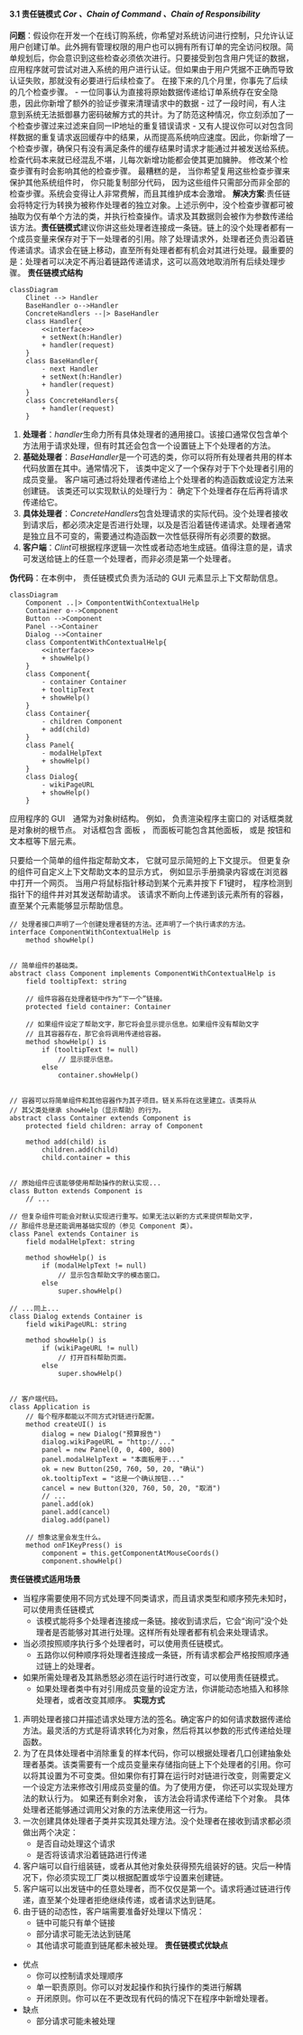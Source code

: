 #### 3.1 责任链模式 *Cor 、Chain of Command 、Chain of Responsibility*
**问题**：假设你在开发一个在线订购系统，你希望对系统访问进行控制，只允许认证用户创建订单。此外拥有管理权限的用户也可以拥有所有订单的完全访问权限。简单规划后，你会意识到这些检查必须依次进行。只要接受到包含用户凭证的数据，应用程序就可尝试对进入系统的用户进行认证。但如果由于用户凭据不正确而导致认证失败，那就没有必要进行后续检查了。
在接下来的几个月里，你事先了后续的几个检查步骤。
	- 一位同事认为直接将原始数据传递给订单系统存在安全隐患，因此你新增了额外的验证步骤来清理请求中的数据
	- 过了一段时间，有人注意到系统无法抵御暴力密码破解方式的共计。为了防范这种情况，你立刻添加了一个检查步骤过来过滤来自同一IP地址的重复错误请求
	- 又有人提议你可以对包含同样数据的重复请求返回缓存中的结果，从而提高系统响应速度。因此，你新增了一个检查步骤，确保只有没有满足条件的缓存结果时请求才能通过并被发送给系统。
检查代码本来就已经混乱不堪，儿每次新增功能都会使其更加臃肿。 修改某个检查步骤有时会影响其他的检查步骤。 最糟糕的是， 当你希望复用这些检查步骤来保护其他系统组件时， 你只能复制部分代码， 因为这些组件只需部分而非全部的检查步骤。系统会变得让人非常费解，而且其维护成本会激增。
**解决方案**:责任链会将特定行为转换为被称作处理者的独立对象。上述示例中，没个检查步骤都可被抽取为仅有单个方法的类，并执行检查操作。请求及其数据则会被作为参数传递给该方法。**责任链模式**建议你讲这些处理者连接成一条链。链上的没个处理者都有一个成员变量来保存对于下一处理者的引用。除了处理请求外，处理者还负责沿着链传递请求。请求会在链上移动，直至所有处理者都有机会对其进行处理。最重要的是：处理者可以决定不再沿着链路传递请求，这可以高效地取消所有后续处理步骤。
**责任链模式结构**
``` mermaid
classDiagram
	Clinet --> Handler
	BaseHandler o-->Handler
	ConcreteHandlers --|> BaseHandler
	class Handler{
		<<interface>>
		+ setNext(h:Handler)
		+ handler(request)
	}
	class BaseHandler{
		- next Handler
		+ setNext(h:Handler)
		+ handler(request)
	}
	class ConcreteHandlers{
		+ handler(request)
	}
```
1. **处理者**：*handler*生命力所有具体处理者的通用接口。该接口通常仅包含单个方法用于请求处理，但有时其还会包含一个设置链上下个处理者的方法。
2. **基础处理者**：*BaseHandler*是一个可选的类，你可以将所有处理者共用的样本代码放置在其中。通常情况下， 该类中定义了一个保存对于下个处理者引用的成员变量。 客户端可通过将处理者传递给上个处理者的构造函数或设定方法来创建链。 该类还可以实现默认的处理行为： 确定下个处理者存在后再将请求传递给它。
3. **具体处理者**：*ConcreteHandlers*包含处理请求的实际代码。没个处理者接收到请求后，都必须决定是否进行处理，以及是否沿着链传递请求。处理者通常是独立且不可变的，需要通过构造函数一次性低获得所有必须要的数据。
4. **客户端**：*Clint*可根据程序逻辑一次性或者动态地生成链。值得注意的是，请求可发送给链上的任意一个处理者，而非必须是第一个处理者。

**伪代码**：在本例中， 责任链模式负责为活动的 GUI 元素显示上下文帮助信息。
```mermaid
classDiagram
	Component ..|> CompontentWithContextualHelp
    Container o-->Component
    Button -->Component
    Panel -->Container
    Dialog -->Container
    class CompontentWithContextualHelp{
    	<<interface>>
    	+ showHelp()
    }
    class Component{
    	- container Container
    	+ tooltipText
    	+ showHelp()
    }
    class Container{
    	- children Component
    	+ add(child)
    }
    class Panel{
    	- modalHelpText
    	+ showHelp()
    }
    class Dialog{
    	- wikiPageURL
    	+ showHelp()
    }
```
应用程序的 GUI　通常为对象树结构。 例如， 负责渲染程序主窗口的 对话框类就是对象树的根节点。 对话框包含 面板 ， 而面板可能包含其他面板， 或是 按钮和 文本框等下层元素。

只要给一个简单的组件指定帮助文本， 它就可显示简短的上下文提示。 但更复杂的组件可自定义上下文帮助文本的显示方式， 例如显示手册摘录内容或在浏览器中打开一个网页。
当用户将鼠标指针移动到某个元素并按下 F1键时， 程序检测到指针下的组件并对其发送帮助请求。 该请求不断向上传递到该元素所有的容器， 直至某个元素能够显示帮助信息。
```pseudocode
// 处理者接口声明了一个创建处理者链的方法。还声明了一个执行请求的方法。
interface ComponentWithContextualHelp is
    method showHelp()


// 简单组件的基础类。
abstract class Component implements ComponentWithContextualHelp is
    field tooltipText: string

    // 组件容器在处理者链中作为“下一个”链接。
    protected field container: Container

    // 如果组件设定了帮助文字，那它将会显示提示信息。如果组件没有帮助文字
    // 且其容器存在，那它会将调用传递给容器。
    method showHelp() is
        if (tooltipText != null)
            // 显示提示信息。
        else
            container.showHelp()


// 容器可以将简单组件和其他容器作为其子项目。链关系将在这里建立。该类将从
// 其父类处继承 showHelp（显示帮助）的行为。
abstract class Container extends Component is
    protected field children: array of Component

    method add(child) is
        children.add(child)
        child.container = this


// 原始组件应该能够使用帮助操作的默认实现...
class Button extends Component is
    // ...

// 但复杂组件可能会对默认实现进行重写。如果无法以新的方式来提供帮助文字，
// 那组件总是还能调用基础实现的（参见 Component 类）。
class Panel extends Container is
    field modalHelpText: string

    method showHelp() is
        if (modalHelpText != null)
            // 显示包含帮助文字的模态窗口。
        else
            super.showHelp()

// ...同上...
class Dialog extends Container is
    field wikiPageURL: string

    method showHelp() is
        if (wikiPageURL != null)
            // 打开百科帮助页面。
        else
            super.showHelp()


// 客户端代码。
class Application is
    // 每个程序都能以不同方式对链进行配置。
    method createUI() is
        dialog = new Dialog("预算报告")
        dialog.wikiPageURL = "http://..."
        panel = new Panel(0, 0, 400, 800)
        panel.modalHelpText = "本面板用于..."
        ok = new Button(250, 760, 50, 20, "确认")
        ok.tooltipText = "这是一个确认按钮..."
        cancel = new Button(320, 760, 50, 20, "取消")
        // ...
        panel.add(ok)
        panel.add(cancel)
        dialog.add(panel)

    // 想象这里会发生什么。
    method onF1KeyPress() is
        component = this.getComponentAtMouseCoords()
        component.showHelp()
```
**责任链模式适用场景**
 - 当程序需要使用不同方式处理不同类请求，而且请求类型和顺序预先未知时，可以使用责任链模式
 	- 该模式能将多个处理者连接成一条链。接收到请求后，它会“询问”没个处理者是否能够对其进行处理。这样所有处理者都有机会来处理请求。
 - 当必须按照顺序执行多个处理者时，可以使用责任链模式。
 	- 五路你以何种顺序将处理者连接成一条链，所有请求都会严格按照顺序通过链上的处理者。
 - 如果所需处理者及其熟悉怒必须在运行时进行改变，可以使用责任链模式。
 	- 如果处理者类中有对引用成员变量的设定方法，你讲能动态地插入和移除处理者，或者改变其顺序。
**实现方式**
 1. 声明处理者接口并描述请求处理方法的签名。确定客户的如何请求数据传递给方法。最灵活的方式是将请求转化为对象，然后将其以参数的形式传递给处理函数。
 2. 为了在具体处理者中消除重复的样本代码，你可以根据处理者几口创建抽象处理者基类。该类需要有一个成员变量来存储指向链上下个处理者的引用。你可以将其设置为不可变类。但如果你有打算在运行时对链进行改变，则需要定义一个设定方法来修改引用成员变量的值。为了使用方便， 你还可以实现处理方法的默认行为。 如果还有剩余对象， 该方法会将请求传递给下个对象。 具体处理者还能够通过调用父对象的方法来使用这一行为。
 3. 一次创建具体处理者子类并实现其处理方法。没个处理者在接收到请求都必须做出两个决定：
 	- 是否自动处理这个请求
 	- 是否将该请求沿着链路进行传递
 4. 客户端可以自行组装链，或者从其他对象处获得预先组装好的链。灾后一种情况下，你必须实现工厂类以根据配置或华宁设置来创建链。
 5. 客户端可以出发链中的任意处理者，而不仅仅是第一个。请求将通过链进行传递，直至某个处理者拒绝继续传递，或者请求达到链尾。
 6. 由于链的动态性，客户端需要准备好处理以下情况：
 	- 链中可能只有单个链接
 	- 部分请求可能无法达到链尾
 	- 其他请求可能直到链尾都未被处理。
**责任链模式优缺点**
 - 优点
 	- 你可以控制请求处理顺序
 	- 单一职责原则。你可以对发起操作和执行操作的类进行解耦
 	- 开闭原则。你可以在不更改现有代码的情况下在程序中新增处理者。
 - 缺点
 	- 部分请求可能未被处理 	 